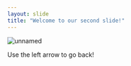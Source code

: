 ```yaml
---
layout: slide
title: "Welcome to our second slide!"
---
```

![unnamed](https://user-images.githubusercontent.com/84375319/118628797-3dec3100-b7cd-11eb-8dfb-ff19bc2a1ca7.jpg)

Use the left arrow to go back!
